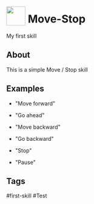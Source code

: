 # <img src='https://static1.squarespace.com/static/5990e6953e00bea41c0ec075/59950e3d7131a577ad0751f6/59950e4346c3c47a2694e522/1503905286245/logos-06.png' card_color='#22a7f0' width='50' height='50' style='vertical-align:bottom'/> Move-Stop
My first skill

## About 
This is a simple Move / Stop skill 

## Examples 
* "Move forward"
* "Go ahead"

* "Move backward"
* "Go backward"

* "Stop"
* "Pause"


## Tags
#first-skill
#Test


